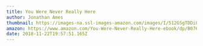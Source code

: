 ```yaml
---
title: You Were Never Really Here
author: Jonathan Ames
thumbnail: https://images-na.ssl-images-amazon.com/images/I/512GSgTDDiL.jpg
amazon: https://www.amazon.com/You-Were-Never-Really-Here-ebook/dp/B076YYNYCT/
date: 2018-11-22T19:57:51.165Z
---
```

